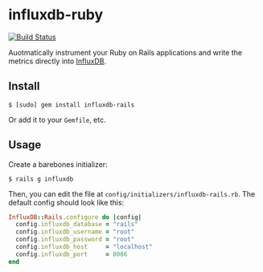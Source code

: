 influxdb-ruby
=============

[![Build Status](https://travis-ci.org/influxdb/influxdb-rails.png?branch=master)](https://travis-ci.org/influxdb/influxdb-rails)

Auotmatically instrument your Ruby on Rails applications and write the metrics directly into [InfluxDB](http://influxdb.org/).

Install
-------

```
$ [sudo] gem install influxdb-rails
```

Or add it to your `Gemfile`, etc.

Usage
-----

Create a barebones initializer:

```
$ rails g influxdb
```

Then, you can edit the file at `config/initializers/influxdb-rails.rb`. The default config should look like this:

``` ruby
InfluxDB::Rails.configure do |config|
  config.influxdb_database = "rails"
  config.influxdb_username = "root"
  config.influxdb_password = "root"
  config.influxdb_host     = "localhost"
  config.influxdb_port     = 8086
end
```

